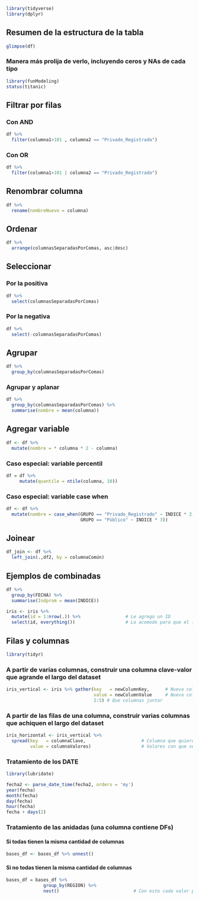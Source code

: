 ``` r
library(tidyverse)
library(dplyr)
```

## Resumen de la estructura de la tabla
``` r
glimpse(df)
```

### Manera más prolija de verlo, incluyendo ceros y NAs de cada tipo
``` r
library(funModeling)
status(titanic)
```

## Filtrar por filas
### Con AND
``` r
df %>% 
  filter(columna1>101 , columna2 == "Privado_Registrado")
```

### Con OR
``` r
df %>% 
  filter(columna1>101 | columna2 == "Privado_Registrado")
```

## Renombrar columna
``` r
df %>% 
  rename(nombreNuevo = columna)
```
 
## Ordenar
``` r
df %>% 
  arrange(columnasSeparadasPorComas, asc|desc)
```
  
## Seleccionar 
### Por la positiva
``` r
df %>% 
  select(columnasSeparadasPorComas)
```

### Por la negativa
``` r  
df %>% 
  select(-columnasSeparadasPorComas)
```

## Agrupar
``` r  
df %>% 
  group_by(columnasSeparadasPorComas)
```

### Agrupar y aplanar
``` r  
df %>% 
  group_by(columnasSeparadasPorComas) %>% 
  summarise(nombre = mean(columna))
```

## Agregar variable
``` r  
df <- df %>% 
  mutate(nombre = * columna * 2 - columna)
```
  
### Caso especial: variable percentil
``` r  
df = df %>% 
     mutate(quantile = ntile(columna, 10))
```
  
### Caso especial: variable case when
``` r  
df <- df %>% 
  mutate(nombre = case_when(GRUPO == "Privado_Registrado" ~ INDICE * 2,
                            GRUPO == "Público" ~ INDICE * 3))
```
  
## Joinear
``` r  
df_join <- df %>% 
  left_join(.,df2, by = columnaComún)
```
  
## Ejemplos de combinadas
``` r  
df %>% 
  group_by(FECHA) %>%
  summarise(Indprom = mean(INDICE))
```

``` r  
iris <- iris %>% 
  mutate(id = 1:nrow(.)) %>%                 # Le agrego un ID
  select(id, everything())                   # Lo acomodo para que el id este primero. 
```

## Filas y columnas
``` r  
library(tidyr)
```

### A partir de varias columnas, construir una columna clave-valor que agrande el largo del dataset 
``` r  
iris_vertical <- iris %>% gather(key   = newColumnKey,      # Nueva columna clave
                                 value = newColumnValue     # Nueva columna valor
                                 2:5) # Que columnas juntar
```

### A partir de las filas de una columna, construir varias columnas que achiquen el largo del dataset
``` r  
iris_horizontal <- iris_vertical %>%
  spread(key   = columnaClave,                     # Columna que quiero que se me 'desdoble' en varias
         value = columnaValores)                   # Valores con que se llenan las celdas
```
 
### Tratamiento de los DATE
``` r  
library(lubridate)
```

``` r  
fecha2 <- parse_date_time(fecha2, orders = 'my')
year(fecha)
month(fecha)
day(fecha)
hour(fecha)
fecha + days(2)
```

### Tratamiento de las anidadas (una columna contiene DFs)
#### Si todas tienen la misma cantidad de columnas
``` r  
bases_df <- bases_df %>% unnest()
```

#### Si no todas tienen la misma cantidad de columnas
``` r  
bases_df = bases_df %>% 
              group_by(REGION) %>% 
              nest()                            # Con esto cada valor pasa de ser un df a ser un vector
```

